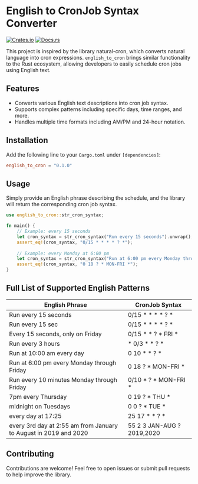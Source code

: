 # English to CronJob Syntax Converter
[![Crates.io](https://img.shields.io/crates/v/english_to_cron.svg)](https://crates.io/crates/english_to_cron)
[![Docs.rs](https://docs.rs/english_to_cron/badge.svg)](https://docs.rs/english_to_cron)

This project is inspired by the library natural-cron, which converts natural language into cron expressions. `english_to_cron` brings similar functionality to the Rust ecosystem, allowing developers to easily schedule cron jobs using English text.


## Features

- Converts various English text descriptions into cron job syntax.
- Supports complex patterns including specific days, time ranges, and more.
- Handles multiple time formats including AM/PM and 24-hour notation.

## Installation

Add the following line to your `Cargo.toml` under `[dependencies]`:

```toml
english_to_cron = "0.1.0" 
```

## Usage
Simply provide an English phrase describing the schedule, and the library will return the corresponding cron job syntax.
```rust
use english_to_cron::str_cron_syntax;

fn main() {
    // Example: every 15 seconds
    let cron_syntax = str_cron_syntax("Run every 15 seconds").unwrap();
    assert_eq!(cron_syntax, "0/15 * * * * ? *");
    
    // Example: every Monday at 6:00 pm
    let cron_syntax = str_cron_syntax("Run at 6:00 pm every Monday through Friday").unwrap();
    assert_eq!(cron_syntax, "0 18 ? * MON-FRI *");
}
```

## Full List of Supported English Patterns
| English Phrase                                                   	| CronJob Syntax             	|
|------------------------------------------------------------------	|----------------------------	|
| Run every 15 seconds                                             	| 0/15 * * * * ? *           	|
| Run every 15 sec                                                 	| 0/15 * * * * ? *           	|
| Every 15 seconds, only on Friday                                 	| 0/15 * * ? * FRI *         	|
| Run every 3 hours                                                	| * 0/3 * * ? *              	|
| Run at 10:00 am every day                                        	| 0 10 * * ? *               	|
| Run at 6:00 pm every Monday through Friday                       	| 0 18 ? * MON-FRI *         	|
| Run every 10 minutes Monday through Friday                       	| 0/10 * ? * MON-FRI *       	|
| 7pm every Thursday                                               	| 0 19 ? * THU *             	|
| midnight on Tuesdays                                             	| 0 0 ? * TUE *              	|
| every day at 17:25                                               	| 25 17 * * ? *              	|
| every 3rd day at 2:55 am from January to August in 2019 and 2020 	| 55 2 3 JAN-AUG ? 2019,2020 	|

## Contributing
Contributions are welcome! Feel free to open issues or submit pull requests to help improve the library.